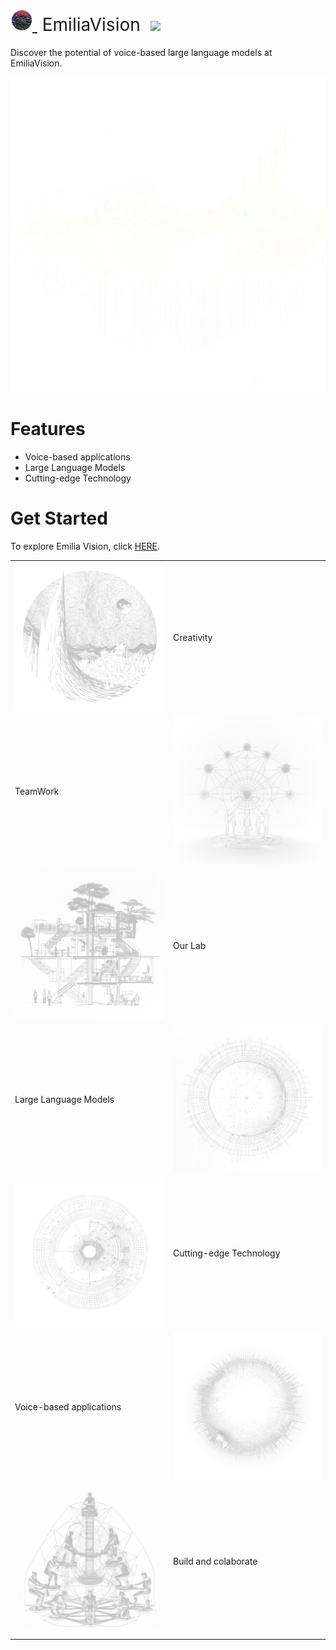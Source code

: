 <h1 style="font-weight:normal">
  <a href="https://artisanlabs.io">
    <img src="https://github.com/ArtisanLabs/.github/raw/main/profile/assets/images/logo/artisanLogo_1690404109154_0.svg" alt="Artisan Labs" width=35>
  </a>
  &nbsp;EmiliaVision&nbsp;
  <a href="https://artisanlabs.io"><img src=https://img.shields.io/badge/Artisan-Try%20Now-brightgreen.svg></a>
</h1>

Discover the potential of voice-based large language models at EmiliaVision.
<br>

<p align="center">
  <img alt="EmiliaVision Example" src="https://github.com/ArtisanLabs/.github/raw/main/profile/assets/images/banners/arpagon__voice_waveforms_diagram_outline_an_illustration_on_bla_6c9d4e43-c8a1-42a3-b53c-c5038c961667_clipdrop-enhance.webp">
</p>

Features
========
* Voice-based applications
* Large Language Models
* Cutting-edge Technology

Get Started
===========
To explore Emilia Vision, click [HERE](https://emiliavision.com).

<table>
  <tr>
    <td><img src="https://github.com/ArtisanLabs/.github/raw/main/profile/assets/images/banners/transparent/arpagon__The_Starry_Night_Vincent_van_Gogh_black_background_dia_f94eed6c-4c0a-4d0c-926d-c223be873627.webp" alt="Image 6"></td>
    <td>Creativity</td>
  </tr>
  <tr>
    <td>TeamWork</td>
    <td><img src="https://github.com/ArtisanLabs/.github/raw/main/profile/assets/images/banners/transparent/arpagon__teamwork_diagram_outline_an_illustration_on_black_back_e9fc510a-e32a-47a2-afa8-95dce579bb6e.webp" alt="Image 4"></td>
  </tr>
  <tr>
    <td><img src="https://github.com/ArtisanLabs/.github/raw/main/profile/assets/images/banners/transparent/arpagon__tree_090119c8-f80a-40c3-a4de-47a85b0cf8fa.webp" alt="Image 7"></td>
    <td>Our Lab</td>
  </tr>
  <tr>
    <td>Large Language Models</td>
    <td><img src="https://github.com/ArtisanLabs/.github/raw/main/profile/assets/images/banners/transparent/arpagon__a_white_circle_in_a_black_background_in_the_style_of_m_202bb52a-e176-407f-89f7-486034eefb47.webp" alt="Image 1"></td>
  </tr>
  <tr>
    <td><img src="https://github.com/ArtisanLabs/.github/raw/main/profile/assets/images/banners/transparent/arpagon__a_white_circle_in_a_black_background_in_the_style_of_m_8bae71ee-4bf3-4264-b4c0-4abee5490957.webp" alt="Image 2"></td>
    <td>Cutting-edge Technology</td>
  </tr>
  <tr>
    <td>Voice-based applications</td>
    <td><img src="https://github.com/ArtisanLabs/.github/raw/main/profile/assets/images/banners/transparent/arpagon__a_white_circle_in_a_black_background_in_the_style_of_m_e666ea74-835f-48af-bdd3-434c3b5ef714.webp" alt="Image 3"></td>
  </tr>
  <tr>
    <td><img src="https://github.com/ArtisanLabs/.github/raw/main/profile/assets/images/banners/transparent/arpagon__teamwork_diagram_outline_an_illustration_on_black_back_f4c0c9aa-a6f9-464c-8424-867a13971078.webp" alt="Image 5"></td>
    <td>Build and colaborate</td>
  </tr>
  <!-- <tr>
    <td><img src="https://github.com/ArtisanLabs/.github/raw/main/profile/assets/images/banners/transparent/arpagon__tree_090119c8-f80a-40c3-a4de-47a85b0cf8fa.webp" alt="Image 7"></td>
    <td>our lab</td>
  </tr> -->
  <!-- <tr>
    <td><img src="https://github.com/ArtisanLabs/.github/raw/main/profile/assets/images/banners/transparent/arpagon__voice_waveforms_diagram_outline_an_illustration_on_bla_e4a2bbed-8f3d-4471-8fef-cfb3cf2acbf1.webp" alt="Image 8"></td>
    <td>Text 8</td>
  </tr> -->
</table>
